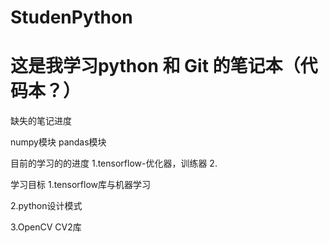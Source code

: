 # StudenPython
# 这是我学习python 和 Git 的笔记本（代码本？）

缺失的笔记进度

numpy模块
pandas模块



目前的学习的的进度
1.tensorflow-优化器，训练器
2.

学习目标
1.tensorflow库与机器学习

2.python设计模式

3.OpenCV CV2库
